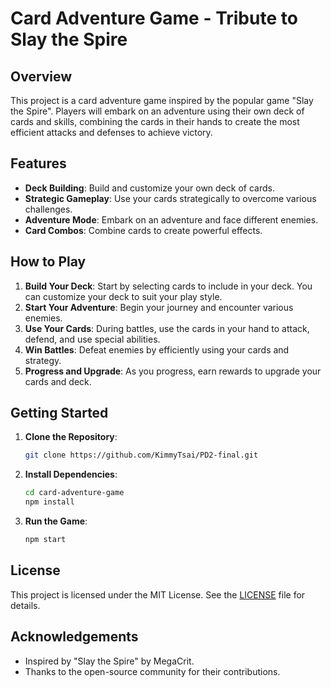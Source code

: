 # Card Adventure Game - Tribute to Slay the Spire

## Overview

This project is a card adventure game inspired by the popular game "Slay the Spire". Players will embark on an adventure using their own deck of cards and skills, combining the cards in their hands to create the most efficient attacks and defenses to achieve victory.

## Features

- **Deck Building**: Build and customize your own deck of cards.
- **Strategic Gameplay**: Use your cards strategically to overcome various challenges.
- **Adventure Mode**: Embark on an adventure and face different enemies.
- **Card Combos**: Combine cards to create powerful effects.

## How to Play

1. **Build Your Deck**: Start by selecting cards to include in your deck. You can customize your deck to suit your play style.
2. **Start Your Adventure**: Begin your journey and encounter various enemies.
3. **Use Your Cards**: During battles, use the cards in your hand to attack, defend, and use special abilities.
4. **Win Battles**: Defeat enemies by efficiently using your cards and strategy.
5. **Progress and Upgrade**: As you progress, earn rewards to upgrade your cards and deck.

## Getting Started

1. **Clone the Repository**: 
    ```bash
    git clone https://github.com/KimmyTsai/PD2-final.git
    ```

2. **Install Dependencies**: 
    ```bash
    cd card-adventure-game
    npm install
    ```

3. **Run the Game**: 

    ```bash
    npm start
    ```

## License

This project is licensed under the MIT License. See the [LICENSE](LICENSE) file for details.

## Acknowledgements

- Inspired by "Slay the Spire" by MegaCrit.
- Thanks to the open-source community for their contributions.

